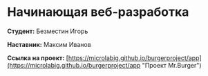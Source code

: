 # Начинающая веб-разработка


**Студент:** Безместин Игорь

**Наставник:** Максим Иванов

**Ссылка на проект:** [https://microlabig.github.io/burgerproject/app](https://microlabig.github.io/burgerproject/app "Проект Mr.Burger")


